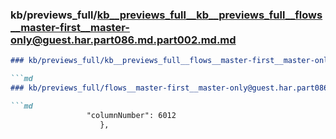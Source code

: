 ### kb/previews_full/kb__previews_full__kb__previews_full__flows__master-first__master-only@guest.har.part086.md.part002.md.md

```md
### kb/previews_full/kb__previews_full__flows__master-first__master-only@guest.har.part086.md.part002.md

```md
### kb/previews_full/flows__master-first__master-only@guest.har.part086.md (part 002)

```md
                 "columnNumber": 6012
                    },
    
```

```

```

```
